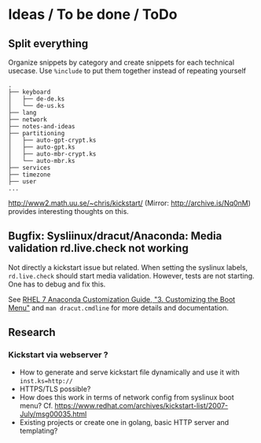 # Ideas / To be done / ToDo

## Split everything

Organize snippets by category and create snippets for each technical
usecase. Use `%include` to put them together instead of repeating yourself

```
.
├── keyboard
│   ├── de-de.ks
│   └── de-us.ks
├── lang
├── network
├── notes-and-ideas
├── partitioning
│   ├── auto-gpt-crypt.ks
│   ├── auto-gpt.ks
│   ├── auto-mbr-crypt.ks
│   └── auto-mbr.ks
├── services
├── timezone
├── user
...
```

http://www2.math.uu.se/~chris/kickstart/ (Mirror: http://archive.is/Nq0nM)
provides interesting thoughts on this.


## Bugfix: Sysliinux/dracut/Anaconda: Media validation rd.live.check not working

Not directly a kickstart issue but related. When setting the syslinux labels,
`rd.live.check` should start media validation. However, tests are not starting.
One has to debug and fix this.

See [RHEL 7 Anaconda Customization Guide, "3. Customizing the Boot
Menu"](https://red.ht/2u9wXBU) and `man dracut.cmdline` for more details and
documentation.



## Research

### Kickstart via webserver ?

  * How to generate and serve kickstart file dynamically and use it with `inst.ks=http://`
  * HTTPS/TLS possible?
  * How does this work in terms of network config from syslinux boot menu?
    Cf. https://www.redhat.com/archives/kickstart-list/2007-July/msg00035.html
  * Existing projects or create one in golang, basic HTTP server and templating?
